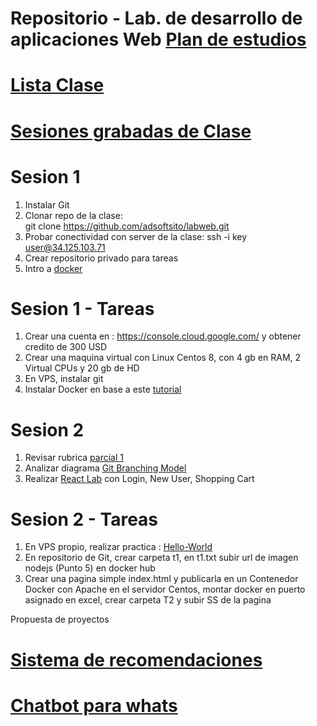 # Repositorio - Lab. de desarrollo de aplicaciones Web	[Plan de estudios](https://samp.itesm.mx/Materias/VistaPreliminarMateria?clave=TC3052&lang=ES)
# [Lista Clase](https://docs.google.com/spreadsheets/d/12UgUm95aptvAM8YauZtubOUSCxVOs6gMaKkr-nXQ9Ek/edit?usp=sharing)
# [Sesiones grabadas de Clase](https://drive.google.com/drive/folders/1uXEEqwxsYt1X0Em_jmLw3bpO2PG4KNGN?usp=sharing)
# Sesion 1
1. Instalar Git
2. Clonar repo de la clase:  
   git clone https://github.com/adsoftsito/labweb.git
4. Probar conectividad con server de la clase:  ssh -i key user@34.125.103.71
5. Crear repositorio privado para tareas 
6. Intro a [docker](https://github.com/adsoftsito/web/blob/main/w1/dockerlab.pdf) 

# Sesion 1 - Tareas
1. Crear una cuenta en :  https://console.cloud.google.com/ y obtener credito de 300 USD
2. Crear una maquina virtual con Linux Centos 8, con 4 gb en RAM, 2 Virtual CPUs y 20 gb de HD
3. En VPS, instalar git
4. Instalar Docker en base a este [tutorial](https://docs.docker.com/engine/install/centos/) 

# Sesion 2
1. Revisar rubrica [parcial 1]()
1. Analizar diagrama [Git Branching Model](https://github.com/adsoftsito/apis/blob/master/w4/gitBranchingModel.pdf)
2. Realizar [React Lab](https://github.com/adsoftsito/apis/blob/master/w5/tdd_ci.pdf) con Login, New User, Shopping Cart 


# Sesion 2 - Tareas
1. En VPS propio, realizar practica : [Hello-World](https://github.com/adsoftsito/web/blob/main/w2/dockerlab2.pdf)
2. En repositorio de Git, crear carpeta t1, en t1.txt subir url de imagen nodejs (Punto 5) en docker hub
3. Crear una pagina simple index.html y publicarla en un Contenedor Docker con Apache en el servidor Centos, montar docker en puerto asignado en excel, crear carpeta T2 y subir SS de la pagina


Propuesta de proyectos
# [Sistema de recomendaciones](https://unipython.com/como-desarrollar-un-sistema-de-recomendacion-en-python/)
# [Chatbot para whats](https://www.twilio.com/blog/crear-un-chatbot-de-whatsapp-con-python-flask-y-twilio)
